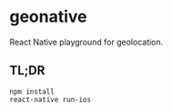 # geonative

React Native playground for geolocation.

## TL;DR

```
npm install
react-native run-ios
```

